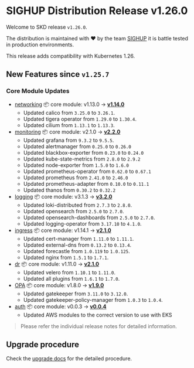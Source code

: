 # SIGHUP Distribution Release v1.26.0

Welcome to SKD release `v1.26.0`.

The distribution is maintained with ❤️ by the team [SIGHUP](https://sighup.io/) it is battle tested in production environments.

This release adds compatibility with Kubernetes 1.26.

## New Features since `v1.25.7`

### Core Module Updates

- [networking](https://github.com/sighupio/fury-kubernetes-networking) 📦 core module: v1.13.0 -> [**v1.14.0**](https://github.com/sighupio/fury-kubernetes-networking/releases/tag/v1.14.0)
  - Updated calico from `3.25.0` to `3.26.1`.
  - Updated tigera operator from `1.29.0` to `1.30.4`.
  - Updated cilium from `1.13.1` to `1.13.3`.
- [monitoring](https://github.com/sighupio/fury-kubernetes-monitoring) 📦 core module: v2.1.0 -> [**v2.2.0**](https://github.com/sighupio/fury-kubernetes-monitoring/releases/tag/v2.2.0)
  - Updated grafana from `9.3.2` to `9.5.5`.
  - Updated alertmanager from `0.25.0` to `0.26.0`
  - Updated blackbox-exporter from `0.23.0` to `0.24.0`
  - Updated kube-state-metrics from `2.8.0` to `2.9.2`
  - Updated node-exporter from `1.5.0` to `1.6.0`
  - Updated prometheus-operator from `0.62.0` to `0.67.1`
  - Updated prometheus from `2.41.0` to `2.46.0`
  - Updated prometheus-adapter from `0.10.0` to `0.11.1`
  - Updated thanos from `0.30.2` to `0.32.2`
- [logging](https://github.com/sighupio/fury-kubernetes-logging) 📦 core module: v3.1.3 -> [**v3.2.0**](https://github.com/sighupio/fury-kubernetes-logging/releases/tag/v3.2.0)
  - Updated loki-distributed from `2.7.3` to `2.8.0`.
  - Updated opensearch from `2.5.0` to `2.7.0`.
  - Updated opensearch-dashboards from `2.5.0` to `2.7.0`.
  - Updated logging-operator from `3.17.10` to `4.1.0`.
- [ingress](https://github.com/sighupio/fury-kubernetes-ingress) 📦 core module: v1.14.1 -> [**v2.1.0**](https://github.com/sighupio/fury-kubernetes-ingress/releases/tag/v2.1.0)
  - Updated cert-manager from `1.11.0` to `1.11.1`.
  - Updated external-dns from `0.13.2` to `0.13.4`.
  - Updated forecastle from `1.0.119` to `1.0.125`.
  - Updated nginx from `1.5.1` to `1.7.1`.
- [dr](https://github.com/sighupio/fury-kubernetes-dr) 📦 core module: v1.11.0 -> [**v2.1.0**](https://github.com/sighupio/fury-kubernetes-dr/releases/tag/v2.1.0)
  - Updated velero from `1.10.1` to `1.11.0`.
  - Updated all plugins from `1.6.1` to `1.7.0`.
- [OPA](https://github.com/sighupio/fury-kubernetes-opa) 📦 core module: v1.8.0 -> [**v1.9.0**](https://github.com/sighupio/fury-kubernetes-opa/releases/tag/v1.9.0)
  - Updated gatekeeper from `3.11.0` to `3.12.0`.
  - Updated gatekeeper-policy-manager from `1.0.3` to `1.0.4`.
- [auth](https://github.com/sighupio/fury-kubernetes-auth) 📦 core module: v0.0.3 -> [**v0.0.4**](https://github.com/sighupio/fury-kubernetes-auth/releases/tag/v0.0.4)
  - Updated AWS modules to the correct version to use with EKS
  
> Please refer the individual release notes for detailed information.

## Upgrade procedure

Check the [upgrade docs](https://github.com/sighupio/furyctl/tree/main/docs/upgrades/kfd/README.md) for the detailed procedure.

